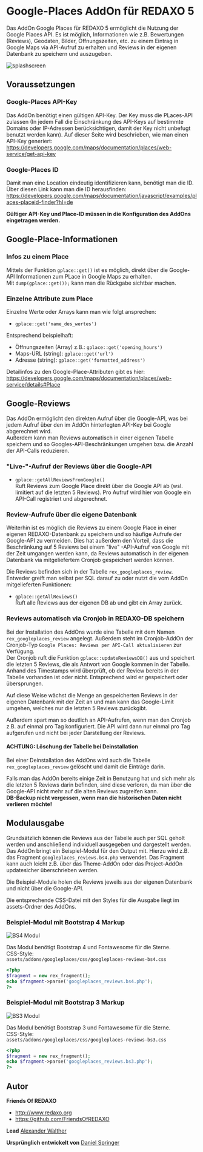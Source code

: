 # Google-Places AddOn für REDAXO 5

Das AddOn Google Places für REDAXO 5 ermöglicht die Nutzung der Google Places API. Es ist möglich, Informationen wie
z.B. Bewertungen (Reviews), Geodaten, Bilder, Öffnungszeiten, etc. zu einem Eintrag in Google Maps via API-Aufruf zu
erhalten und Reviews in der eigenen Datenbank zu speichern und auszugeben.

![splashscreen](https://user-images.githubusercontent.com/16903055/140534021-cd09791c-9dc5-4c11-8f40-d16e72b43cf8.jpg)

## Voraussetzungen

### Google-Places API-Key

Das AddOn benötigt einen gültigen API-Key. Der Key muss die PLaces-API zulassen (In jedem Fall die Einschränkung des
API-Keys auf bestimmte Domains oder IP-Adressen berücksichtigen, damit der Key nicht unbefugt benutzt werden kann). Auf
dieser Seite wird beschrieben, wie man einen API-Key generiert:<br>
<https://developers.google.com/maps/documentation/places/web-service/get-api-key>

### Google-Places ID

Damit man eine Location eindeutig identifizieren kann, benötigt man die ID. Über diesen Link kann man die ID
herausfinden:<br>
<https://developers.google.com/maps/documentation/javascript/examples/places-placeid-finder?hl=de>

__Gültiger API-Key und Place-ID müssen in die Konfiguration des AddOns eingetragen werden.__

## Google-Place-Informationen

### Infos zu einem Place

Mittels der Funktion `gplace::get()` ist es möglich, direkt über die Google-API Informationen zum PLace in Google Maps
zu erhalten.
<br>Mit `dump(gplace::get());` kann man die Rückgabe sichtbar machen.

### Einzelne Attribute zum Place

Einzelne Werte oder Arrays kann man wie folgt ansprechen:<br>

- `gplace::get('name_des_wertes')`

Entsprechend beispielhaft:

- Öffnungszeiten (Array) z.B.: `gplace::get('opening_hours')`<br>
- Maps-URL (string): `gplace::get('url')`<br>
- Adresse (string): `gplace::get('formatted_address')`

Detailinfos zu den Google-Place-Attributen gibt es hier:<br>
<https://developers.google.com/maps/documentation/places/web-service/details#Place>

## Google-Reviews

Das AddOn ermöglicht den direkten Aufruf über die Google-API, was bei jedem Aufruf über den im AddOn hinterlegten
API-Key bei Google abgerechnet wird.<br>
Außerdem kann man Reviews automatisch in einer eigenen Tabelle speichern und so Googles-API-Beschränkungen umgehen bzw.
die Anzahl der API-Calls reduzieren.

### "Live-"-Aufruf der Reviews über die Google-API

- `gplace::getAllReviewsFromGoogle()`<br>
  Ruft Reviews zum Google Place direkt über die Google API ab (wsl. limitiert auf die letzten 5 Reviews). Pro Aufruf
  wird hier von Google ein API-Call registriert und abgerechnet.

### Review-Aufrufe über die eigene Datenbank

Weiterhin ist es möglich die Reviews zu einem Google Place in einer eigenen REDAXO-Datenbank zu speichern und so häufige
Aufrufe der Google-API zu vermeiden. Dies hat außerdem den Vorteil, dass die Beschränkung auf 5 Reviews bei einem "live"
-API-Aufruf von Google mit der Zeit umgangen werden kann, da Reviews automatisch in der eigenen Datenbank via
mitgeliefertem Cronjob gespeichert werden können.

Die Reviews befinden sich in der Tabelle `rex_googleplaces_review`. Entweder greift man selbst per SQL darauf zu oder
nutzt die vom AddOn mitgelieferten Funktionen:

- `gplace::getAllReviews()` <br>
  Ruft alle Reviews aus der eigenen DB ab und gibt ein Array zurück.

### Reviews automatisch via Cronjob in REDAXO-DB speichern

Bei der Installation des AddOns wurde eine Tabelle mit dem Namen `rex_googleplaces_review` angelegt. Außerdem steht im
Cronjob-AddOn der Cronjob-Typ `Google Places: Reviews per API-Call aktualisieren` zur Verfügung.<br>
Der Cronjob ruft die Funktion `gplace::updateReviewsDB()` aus und speichert die letzten 5 Reviews, die als Antwort von
Google kommen in der Tabelle. Anhand des Timestamps wird überprüft, ob der Review bereits in der Tabelle vorhanden ist
oder nicht. Entsprechend wird er gespeichert oder übersprungen.

Auf diese Weise wächst die Menge an gespeicherten Reviews in der eigenen Datenbank mit der Zeit an und man kann das
Google-Limit umgehen, welches nur die letzten 5 Reviews zurückgibt.

Außerdem spart man so deutlich an API-Aufrufen, wenn man den Cronjob z.B. auf einmal pro Tag konfiguriert. Die API wird
dann nur einmal pro Tag aufgerufen und nicht bei jeder Darstellung der Reviews.

#### ACHTUNG: Löschung der Tabelle bei Deinstallation

Bei einer Deinstallation des AddOns wird auch die Tabelle `rex_googleplaces_review` gelöscht und damit die Einträge
darin.

Falls man das AddOn bereits einige Zeit in Benutzung hat und sich mehr als die letzten 5 Reviews darin befinden, sind
diese verloren, da man über die Google-API nicht mehr auf die alten Reviews zugreifen kann.
<br>__DB-Backup nicht vergessen, wenn man die historischen Daten nicht verlieren möchte!__

## Modulausgabe

Grundsätzlich können die Reviews aus der Tabelle auch per SQL geholt werden und anschließend individuell ausgegeben und dargestellt werden.<br>
Das AddOn bringt ein Beispiel-Modul für den Output mit. Hierzu wird z.B. das Fragment `googleplaces_reviews.bs4.php` verwendet. Das Fragment kann auch leicht z.B. über das Theme-AddOn oder das Project-AddOn updatesicher überschrieben werden.

Die Beispiel-Module holen die Reviews jeweils aus der eigenen Datenbank und nicht über die Google-API.

Die entsprechende CSS-Datei mit den Styles für die Ausgabe liegt im assets-Ordner des AddOns.

### Beispiel-Modul mit Bootstrap 4 Markup

![BS4 Modul](../assets/addons/googleplaces/img/bsp-modul-bs4.jpg)

Das Modul benötigt Bootstrap 4 und Fontawesome für die Sterne. <br>
CSS-Style:<br>
`assets/addons/googleplaces/css/googleplaces-reviews-bs4.css`

```php
<?php
$fragment = new rex_fragment();
echo $fragment->parse('googleplaces_reviews.bs4.php');
?>
```

### Beispiel-Modul mit Bootstrap 3 Markup

![BS3 Modul](../assets/addons/googleplaces/img/bsp-modul-bs3.jpg)

Das Modul benötigt Bootstrap 3 und Fontawesome für die Sterne. <br>
CSS-Style:<br>
`assets/addons/googleplaces/css/googleplaces-reviews-bs3.css`

```php
<?php
$fragment = new rex_fragment();
echo $fragment->parse('googleplaces_reviews.bs3.php');
?>
```

## Autor

__Friends Of REDAXO__

- <http://www.redaxo.org>
- <https://github.com/FriendsOfREDAXO>

__Lead__
[Alexander Walther](https://github.com/alxndr-w)

__Ursprünglich entwickelt von__
[Daniel Springer]([https://www.e-recht24.de](https://github.com/danspringer))
